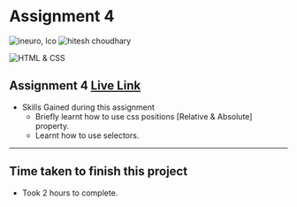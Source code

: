 # Assignment 4

![ineuro, lco](https://img.shields.io/badge/iNeuron-LCO-green)
![hitesh choudhary](https://img.shields.io/badge/Hitesh--Choudhary-Full--stack--JS--bootcamp-red)

![HTML & CSS](https://img.shields.io/badge/HTML-CSS-orange)

## Assignment 4 [Live Link](https://live-project-04.netlify.app/)

- Skills Gained during this assignment
  - Briefly learnt how to use css positions [Relative & Absolute] property.
  - Learnt how to use selectors.

---

## Time taken to finish this project

- Took 2 hours to complete.
